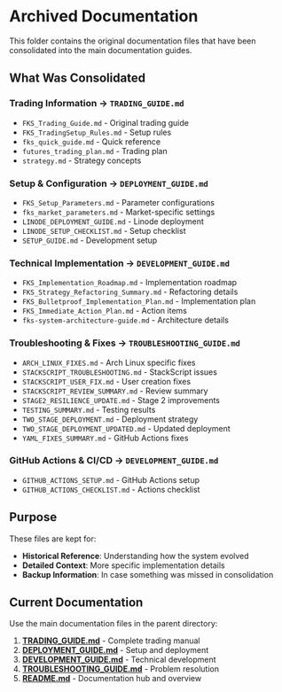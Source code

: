 # Archived Documentation

This folder contains the original documentation files that have been consolidated into the main documentation guides.

## What Was Consolidated

### **Trading Information** → `TRADING_GUIDE.md`
- `FKS_Trading_Guide.md` - Original trading guide
- `FKS_TradingSetup_Rules.md` - Setup rules
- `fks_quick_guide.md` - Quick reference
- `futures_trading_plan.md` - Trading plan
- `strategy.md` - Strategy concepts

### **Setup & Configuration** → `DEPLOYMENT_GUIDE.md`
- `FKS_Setup_Parameters.md` - Parameter configurations
- `fks_market_parameters.md` - Market-specific settings
- `LINODE_DEPLOYMENT_GUIDE.md` - Linode deployment
- `LINODE_SETUP_CHECKLIST.md` - Setup checklist
- `SETUP_GUIDE.md` - Development setup

### **Technical Implementation** → `DEVELOPMENT_GUIDE.md`
- `FKS_Implementation_Roadmap.md` - Implementation roadmap
- `FKS_Strategy_Refactoring_Summary.md` - Refactoring details
- `FKS_Bulletproof_Implementation_Plan.md` - Implementation plan
- `FKS_Immediate_Action_Plan.md` - Action items
- `fks-system-architecture-guide.md` - Architecture details

### **Troubleshooting & Fixes** → `TROUBLESHOOTING_GUIDE.md`
- `ARCH_LINUX_FIXES.md` - Arch Linux specific fixes
- `STACKSCRIPT_TROUBLESHOOTING.md` - StackScript issues
- `STACKSCRIPT_USER_FIX.md` - User creation fixes
- `STACKSCRIPT_REVIEW_SUMMARY.md` - Review summary
- `STAGE2_RESILIENCE_UPDATE.md` - Stage 2 improvements
- `TESTING_SUMMARY.md` - Testing results
- `TWO_STAGE_DEPLOYMENT.md` - Deployment strategy
- `TWO_STAGE_DEPLOYMENT_UPDATED.md` - Updated deployment
- `YAML_FIXES_SUMMARY.md` - GitHub Actions fixes

### **GitHub Actions & CI/CD** → `DEVELOPMENT_GUIDE.md`
- `GITHUB_ACTIONS_SETUP.md` - GitHub Actions setup
- `GITHUB_ACTIONS_CHECKLIST.md` - Actions checklist

## Purpose

These files are kept for:
- **Historical Reference**: Understanding how the system evolved
- **Detailed Context**: More specific implementation details
- **Backup Information**: In case something was missed in consolidation

## Current Documentation

Use the main documentation files in the parent directory:
1. **[TRADING_GUIDE.md](../TRADING_GUIDE.md)** - Complete trading manual
2. **[DEPLOYMENT_GUIDE.md](../DEPLOYMENT_GUIDE.md)** - Setup and deployment
3. **[DEVELOPMENT_GUIDE.md](../DEVELOPMENT_GUIDE.md)** - Technical development
4. **[TROUBLESHOOTING_GUIDE.md](../TROUBLESHOOTING_GUIDE.md)** - Problem resolution
5. **[README.md](../README.md)** - Documentation hub and overview
